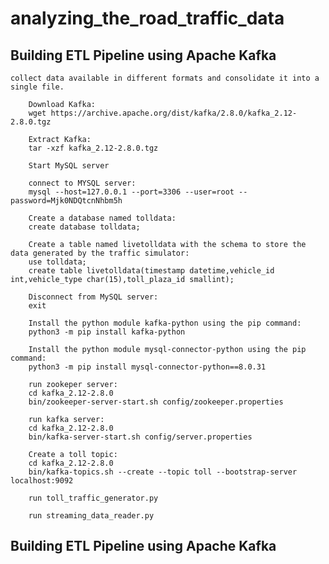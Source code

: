 # analyzing_the_road_traffic_data
## Building ETL Pipeline using Apache Kafka
    collect data available in different formats and consolidate it into a single file.
    
        Download Kafka:
        wget https://archive.apache.org/dist/kafka/2.8.0/kafka_2.12-2.8.0.tgz

        Extract Kafka:
        tar -xzf kafka_2.12-2.8.0.tgz

        Start MySQL server

        connect to MYSQL server:
        mysql --host=127.0.0.1 --port=3306 --user=root --password=Mjk0NDQtcnNhbm5h

        Create a database named tolldata:
        create database tolldata;

        Create a table named livetolldata with the schema to store the data generated by the traffic simulator:
        use tolldata;
        create table livetolldata(timestamp datetime,vehicle_id int,vehicle_type char(15),toll_plaza_id smallint);

        Disconnect from MySQL server:
        exit

        Install the python module kafka-python using the pip command:
        python3 -m pip install kafka-python

        Install the python module mysql-connector-python using the pip command:
        python3 -m pip install mysql-connector-python==8.0.31

        run zookeper server:
        cd kafka_2.12-2.8.0
        bin/zookeeper-server-start.sh config/zookeeper.properties

        run kafka server:
        cd kafka_2.12-2.8.0
        bin/kafka-server-start.sh config/server.properties

        Create a toll topic:
        cd kafka_2.12-2.8.0
        bin/kafka-topics.sh --create --topic toll --bootstrap-server localhost:9092

        run toll_traffic_generator.py 

        run streaming_data_reader.py
        
## Building ETL Pipeline using Apache Kafka
